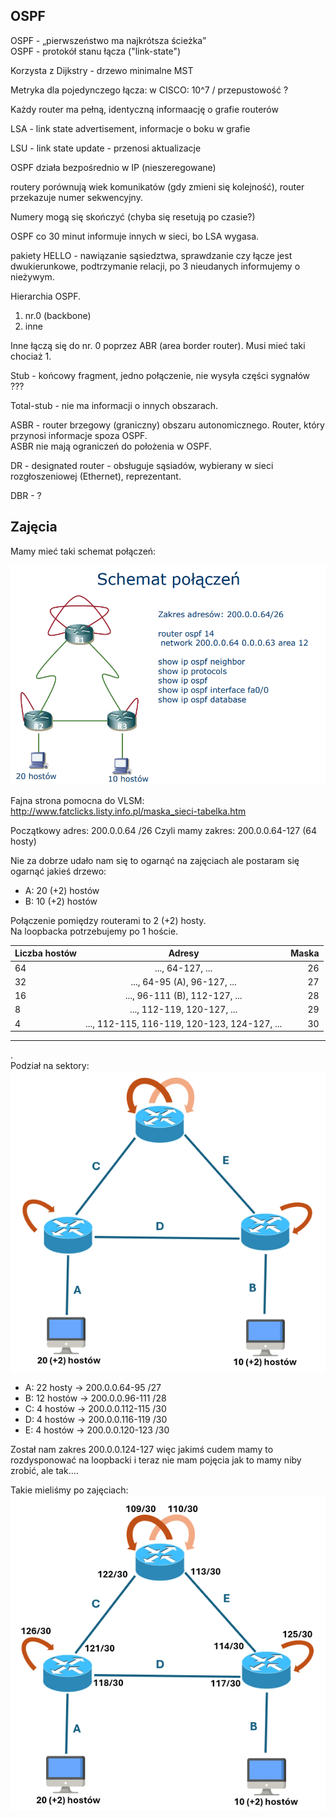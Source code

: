 ## OSPF

OSPF - „pierwszeństwo ma najkrótsza ścieżka”  
OSPF - protokół stanu łącza ("link-state")

Korzysta z Dijkstry - drzewo minimalne MST

Metryka dla pojedynczego łącza: w CISCO: 10^7 / przepustowość ?

Każdy router ma pełną, identyczną informaację o grafie routerów

LSA - link state advertisement, informacje o boku w grafie

LSU - link state update - przenosi aktualizacje

OSPF działa bezpośrednio w IP (nieszeregowane)

routery porównują wiek komunikatów (gdy zmieni się kolejność), router przekazuje numer sekwencyjny.

Numery mogą się skończyć (chyba się resetują po czasie?)

OSPF co 30 minut informuje innych w sieci, bo LSA wygasa.

pakiety HELLO - nawiązanie sąsiedztwa, sprawdzanie czy łącze jest dwukierunkowe, podtrzymanie relacji, po 3 nieudanych informujemy o nieżywym.


Hierarchia OSPF.

1. nr.0 (backbone)
2. inne

Inne łączą się do nr. 0 poprzez ABR (area border router). Musi mieć taki chociaż 1.

Stub - końcowy fragment, jedno połączenie, nie wysyła części sygnałów ???

Total-stub - nie ma informacji o innych obszarach.

ASBR - router brzegowy (graniczny) obszaru autonomicznego. Router, który przynosi informacje spoza OSPF.  
ASBR nie mają ograniczeń do położenia w OSPF.

DR - designated router - obsługuje sąsiadów, wybierany w sieci rozgłoszeniowej (Ethernet), reprezentant.

DBR - ?


## Zajęcia

Mamy mieć taki schemat połączeń:

![Schemat połączeń do odtworzenia](image.png)

Fajna strona pomocna do VLSM: http://www.fatclicks.listy.info.pl/maska_sieci-tabelka.htm

Początkowy adres: 200.0.0.64 /26
Czyli mamy zakres: 200.0.0.64-127 (64 hosty)

Nie za dobrze udało nam się to ogarnąć na zajęciach ale postaram się ogarnąć jakieś drzewo:
- A: 20 (+2) hostów
- B: 10 (+2) hostów

Połączenie pomiędzy routerami to 2 (+2) hosty.  
Na loopbacka potrzebujemy po 1 hoście.

| Liczba hostów | Adresy | Maska |
| :------------ | :----: | ----: |
| 64 | ..., 64-127, ... | 26 |
| 32 | ..., 64-95 (A), 96-127, ... | 27 |
| 16 | ..., 96-111 (B), 112-127, ... | 28 |
| 8 | ..., 112-119, 120-127, ... | 29 |
| 4 | ..., 112-115, 116-119, 120-123, 124-127, ... | 30 |

---
.  
Podział na sektory:
![Podział na sektory](image-1.png)

- A: 22 hosty -> 200.0.0.64-95 /27
- B: 12 hostów -> 200.0.0.96-111 /28
- C: 4 hostów -> 200.0.0.112-115 /30
- D: 4 hostów -> 200.0.0.116-119 /30
- E: 4 hostów -> 200.0.0.120-123 /30

Został nam zakres 200.0.0.124-127 więc jakimś cudem mamy to rozdysponować na loopbacki i teraz nie mam pojęcia jak to mamy niby zrobić, ale tak....

Takie mieliśmy po zajęciach:
![Schemat z zajęć](image-2.png)
